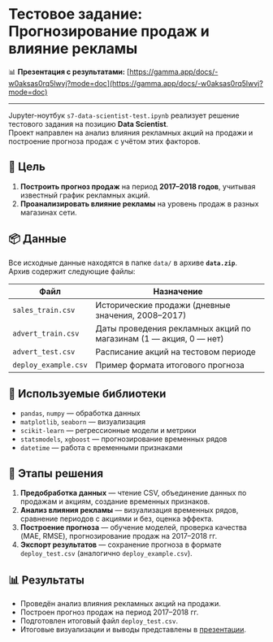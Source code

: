 # Тестовое задание: Прогнозирование продаж и влияние рекламы

📊 **Презентация с результатами:** [https://gamma.app/docs/-w0aksas0rq5lwvj?mode=doc](https://gamma.app/docs/-w0aksas0rq5lwvj?mode=doc)

---

Jupyter-ноутбук `s7-data-scientist-test.ipynb` реализует решение тестового задания на позицию **Data Scientist**.  
Проект направлен на анализ влияния рекламных акций на продажи и построение прогноза продаж с учётом этих факторов.

## 🎯 Цель
1. **Построить прогноз продаж** на период **2017–2018 годов**, учитывая известный график рекламных акций.  
2. **Проанализировать влияние рекламы** на уровень продаж в разных магазинах сети.

## 📦 Данные
Все исходные данные находятся в папке `data/` в архиве **`data.zip`**.  
Архив содержит следующие файлы:

| Файл | Назначение |
|------|-------------|
| `sales_train.csv` | Исторические продажи (дневные значения, 2008–2017) |
| `advert_train.csv` | Даты проведения рекламных акций по магазинам (1 — акция, 0 — нет) |
| `advert_test.csv` | Расписание акций на тестовом периоде |
| `deploy_example.csv` | Пример формата итогового прогноза |

## 🧰 Используемые библиотеки
- `pandas`, `numpy` — обработка данных  
- `matplotlib`, `seaborn` — визуализация  
- `scikit-learn` — регрессионные модели и метрики  
- `statsmodels`, `xgboost`  — прогнозирование временных рядов  
- `datetime` — работа с временными признаками  

## 🧩 Этапы решения
1. **Предобработка данных** — чтение CSV, объединение данных по продажам и акциям, создание временных признаков.  
2. **Анализ влияния рекламы** — визуализация временных рядов, сравнение периодов с акциями и без, оценка эффекта.  
3. **Построение прогноза** — обучение моделей, проверка качества (MAE, RMSE), прогнозирование продаж на 2017–2018 гг.  
4. **Экспорт результатов** — сохранение прогноза в формате `deploy_test.csv` (аналогично `deploy_example.csv`).  

## 📊 Результаты
- Проведён анализ влияния рекламных акций на продажи.  
- Построен прогноз продаж на период 2017–2018 гг.  
- Подготовлен итоговый файл `deploy_test.csv`.  
- Итоговые визуализации и выводы представлены в [презентации](https://gamma.app/docs/-w0aksas0rq5lwvj?mode=doc).  

